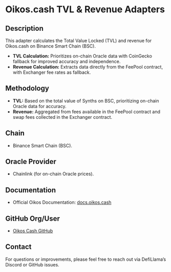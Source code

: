 # Oikos.cash TVL & Revenue Adapters

## Description
This adapter calculates the Total Value Locked (TVL) and revenue for Oikos.cash on Binance Smart Chain (BSC).  
- **TVL Calculation:** Prioritizes on-chain Oracle data with CoinGecko fallback for improved accuracy and independence.
- **Revenue Calculation:** Extracts data directly from the FeePool contract, with Exchanger fee rates as fallback.

## Methodology
- **TVL:** Based on the total value of Synths on BSC, prioritizing on-chain Oracle data for accuracy.  
- **Revenue:** Aggregated from fees available in the FeePool contract and swap fees collected in the Exchanger contract.

## Chain
- Binance Smart Chain (BSC).

## Oracle Provider
- Chainlink (for on-chain Oracle prices).

## Documentation
- Official Oikos Documentation: [docs.oikos.cash](https://docs.oikos.cash/)

## GitHub Org/User
- [Oikos Cash GitHub](https://github.com/oikos-cash)

## Contact
For questions or improvements, please feel free to reach out via DefiLlama’s Discord or GitHub issues.
